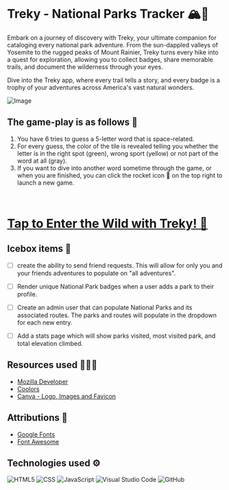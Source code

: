 # Treky - National Parks Tracker 🏔️🐻

Embark on a journey of discovery with Treky, your ultimate companion for cataloging every national park adventure. From the sun-dappled valleys of Yosemite to the rugged peaks of Mount Rainier, Treky turns every hike into a quest for exploration, allowing you to collect badges, share memorable trails, and document the wilderness through your eyes. 

Dive into the Treky app, where every trail tells a story, and every badge is a trophy of your adventures across America's vast natural wonders.

![Image](/css/gamescreen.png)

## The game-play is as follows 👾

1. You have 6 tries to guess a 5-letter word that is space-related. 
2. For every guess, the color of the tile is revealed telling you whether the letter is in the right spot (green), wrong sport (yellow) or not part of the word at all (gray).
3. If you want to dive into another word sometime through the game, or when you are finished, you can click the rocket icon 🚀 on the top right to launch a new game. 

<br>

# [Tap to Enter the Wild with Treky! 🌟](https://national-parks-arya.fly.dev/)


## Icebox items 🧊
- [ ] create the ability to send friend requests. This will allow for only you and your friends adventures to populate on "all adventures".
- [ ] Render unique National Park badges when a user adds a park to their profile.
- [ ] Create an admin user that can populate National Parks and its associated routes. The parks and routes will populate in the dropdown for each new entry.  
- [ ] Add a stats page which will show parks visited, most visited park, and total elevation climbed. 


## Resources used 👩🏽‍💻
- [Mozilla Developer](https://developer.mozilla.org/en-US/)
- [Coolors](https://coolors.co/palettes/trending)
- [Canva - Logo, Images and Favicon](https://www.canva.com/)

## Attributions 🛟
- [Google Fonts](https://fonts.google.com/)
- [Font Awesome](https://fontawesome.com/)

## Technologies used ⚙️
![HTML5](https://img.shields.io/badge/html5-%23E34F26.svg?style=for-the-badge&logo=html5&logoColor=white)
![CSS](https://img.shields.io/badge/CSS-239120?&style=for-the-badge&logo=css3&logoColor=white)
![JavaScript](https://img.shields.io/badge/javascript-%23323330.svg?style=for-the-badge&logo=javascript&logoColor=%23F7DF1E)
![Visual Studio Code](https://img.shields.io/badge/Visual%20Studio%20Code-0078d7.svg?style=for-the-badge&logo=visual-studio-code&logoColor=white)
![GitHub](https://img.shields.io/badge/GitHub-100000?style=for-the-badge&logo=github&logoColor=white)
